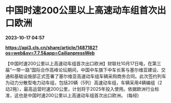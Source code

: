 # 中国时速200公里以上高速动车组首次出口欧洲

**2023-10-17 04:57**

**https://api3.cls.cn/share/article/1487182?os=web&sv=7.7.5&app=CailianpressWeb**

【中国时速200公里以上高速动车组首次出口欧洲】财联社10月17日电，在第三届“一带一路”国际合作高峰论坛期间，中国中车旗下中车长客与塞尔维亚建设、交通和基础设施部正式签署了塞尔维亚高速动车组车辆采购商务合同。此次签约列车为动力分散型电力动车组，包括20辆（5列）高速动车组，车辆采用4辆编组（2动2拖），最高运营时速200公里，计划将于2025年投入使用。依据欧洲行业标准，这也是中国时速200公里以上高速动车组首次出口欧洲。 (每经)
